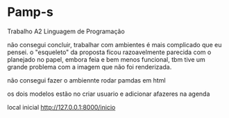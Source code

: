 # Pamp-s
Trabalho A2 Linguagem de Programação

não consegui concluir, trabalhar com ambientes é mais complicado que eu pensei.
o "esqueleto" da proposta ficou razoavelmente parecida com o planejado no papel, embora feia e bem menos funcional, tbm tive um grande problema com a imagem que não foi renderizada.

não consegui fazer o ambiennte rodar pamdas em html


os dois modelos estão no criar usuario e adicionar afazeres na agenda 

local inicial
http://127.0.0.1:8000/inicio

